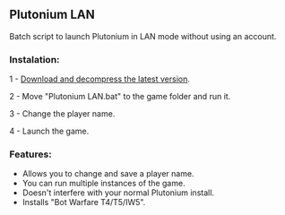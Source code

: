 ## Plutonium LAN
Batch script to launch Plutonium in LAN mode without using an account.

### Instalation:
 1 - [Download and decompress the latest version](https://github.com/M4RCK5/Plutonium-LAN/archive/refs/heads/main.zip).
 
 2 - Move "Plutonium LAN.bat" to the game folder and run it.
 
 3 - Change the player name.
 
 4 - Launch the game.

### Features: 
* Allows you to change and save a player name.
* You can run multiple instances of the game.
* Doesn't interfere with your normal Plutonium install.
* Installs "Bot Warfare T4/T5/IW5".
